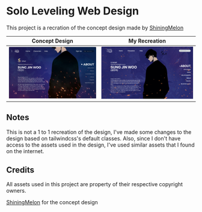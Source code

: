 # Solo Leveling Web Design

This project is a recration of the concept design made by [ShiningMelon](https://www.deviantart.com/shiningmelon/art/Solo-Leveling-Jin-Woo-And-Hae-In-Web-Design-845254341)

|Concept Design|My Recreation|
|---|---|
|![ShiningMelon's concept design](/public/bg.jpeg)|![My recration](/public/result.jpeg)|

## Notes

This is not a 1 to 1 recreation of the design, I've made some changes to the design based on tailwindcss's default classes. Also, since I don't have access to the assets used in the design, I've used similar assets that I found on the internet.

## Credits

All assets used in this project are property of their respective copyright owners.

[ShiningMelon](https://www.deviantart.com/shiningmelon) for the concept design
